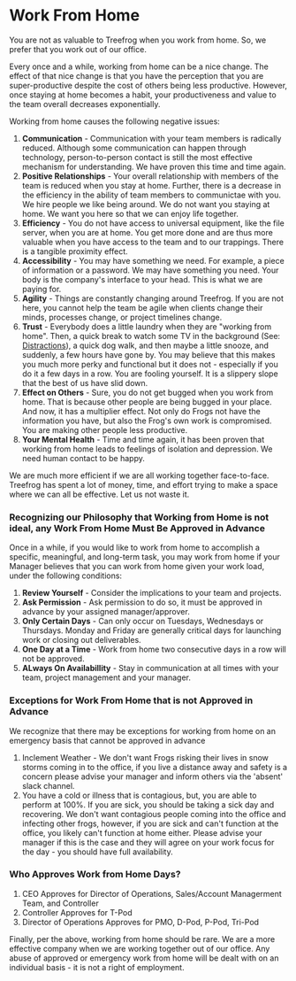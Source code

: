 # Work From Home

You are not as valuable to Treefrog when you work from home. So, we prefer that you work out of our office.

Every once and a while, working from home can be a nice change. The effect of that nice change is that you have the perception that you are super-productive despite the cost of others being less productive. However, once staying at home becomes a habit, your productiveness and value to the team overall decreases exponentially.

Working from home causes the following negative issues:

1. **Communication** - Communication with your team members is radically reduced. Although some communication can happen through technology, person-to-person contact is still the most effective mechanism for understanding. We have proven this time and time again.
2. **Positive Relationships** - Your overall relationship with members of the team is reduced when you stay at home. Further, there is a decrease in the efficiency in the ability of team members to communictae with you. We hire people we like being around. We do not want you staying at home. We want you here so that we can enjoy life together.
3. **Efficiency** - You do not have access to universal equipment, like the file server, when you are at home. You get more done and are thus more valuable when you have access to the team and to our trappings. There is a tangible proximity effect.
4. **Accessibility** - You may have something we need. For example, a piece of information or a password. We may have something you need. Your body is the company's interface to your head. This is what we are paying for.
5. **Agility** - Things are constantly changing around Treefrog. If you are not here, you cannot help the team be agile when clients change their minds, processes change, or project timelines change.
6. **Trust** - Everybody does a little laundry when they are "working from home". Then, a quick break to watch some TV in the background (See: [Distractions](manual/Distractions)), a quick dog walk, and then maybe a little snooze, and suddenly, a few hours have gone by. You may believe that this makes you much more perky and functional but it does not - especially if you do it a few days in a row. You are fooling yourself. It is a slippery slope that the best of us have slid down.
7. **Effect on Others** - Sure, you do not get bugged when you work from home. That is because other people are being bugged in your place. And now, it has a multiplier effect. Not only do Frogs not have the information you have, but also the Frog's own work is compromised. You are making other people less productive.
8. **Your Mental Health** - Time and time again, it has been proven that working from home leads to feelings of isolation and depression. We need human contact to be happy. 

We are much more efficient if we are all working together face-to-face. Treefrog has spent a lot of money, time, and effort trying to make a space where we can all be effective. Let us not waste it.


### Recognizing our Philosophy that Working from Home is not ideal, any Work From Home Must Be Approved in Advance

Once in a while, if you would like to work from home to accomplish a specific, meaningful, and long-term task, you may work from home if your Manager believes that you can work from home given your work load, under the following conditions:

1. **Review Yourself** - Consider the implications to your team and projects.
2. **Ask Permission** - Ask permission to do so, it must be approved in advance by your assigned manager/approver.
3. **Only Certain Days** - Can only occur on Tuesdays, Wednesdays or Thursdays. Monday and Friday are generally critical days for launching work or closing out deliverables.
4. **One Day at a Time** - Work from home two consecutive days in a row will not be approved.
5. **ALways On Availabillity** - Stay in communication at all times with your team, project management and your manager.


### Exceptions for Work From Home that is not Approved in Advance

We recognize that there may be exceptions for working from home on an emergency basis that cannot be approved in advance

1. Inclement Weather - We don't want Frogs risking their lives in snow storms coming in to the office, if you live a distance away and safety is a concern please advise your manager and inform others via the 'absent' slack channel.
2. You have a cold or illness that is contagious, but, you are able to perform at 100%. If you are sick, you should be taking a sick day and recovering. We don't want contagious people coming into the office and infecting other frogs, however, if you are sick and can't function at the office, you likely can't function at home either. Please advise your manager if this is the case and they will agree on your work focus for the day - you should have full availability.

### Who Approves Work from Home Days?

1. CEO Approves for Director of Operations, Sales/Account Managerment Team, and Controller
2. Controller Approves for T-Pod
3. Director of Operations Approves for PMO, D-Pod, P-Pod, Tri-Pod


Finally, per the above, working from home should be rare. We are a more effective company when we are working together out of our office. Any abuse of approved or emergency work from home will be dealt with on an individual basis - it is not a right of employment.
